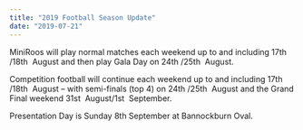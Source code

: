 ```yaml
---
title: "2019 Football Season Update"
date: "2019-07-21"
---
```


MiniRoos will play normal matches each weekend up to and including 17th /18th  August and then play Gala Day on 24th /25th  August.

Competition football will continue each weekend up to and including 17th /18th  August – with semi-finals (top 4) on 24th /25th  August and the Grand Final weekend 31st  August/1st  September.

Presentation Day is Sunday 8th September at Bannockburn Oval.
